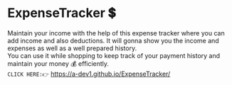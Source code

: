 # ExpenseTracker 💲
Maintain your income with the help of this expense tracker where you can add income and also deductions. It will gonna show you the income and expenses as well as a well prepared history. &nbsp;  
You can use it while shopping to keep track of your payment history and maintain your money 💰 efficiently.  
`CLICK HERE:👉` https://a-dev1.github.io/ExpenseTracker/ &nbsp;  
